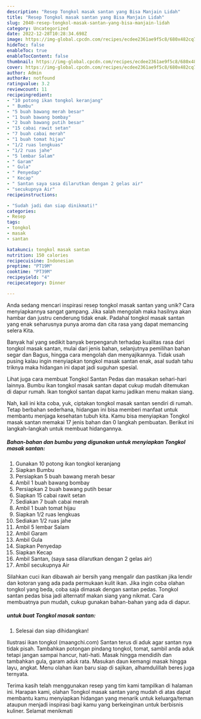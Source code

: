 ```yaml
---
description: "Resep Tongkol masak santan yang Bisa Manjain Lidah"
title: "Resep Tongkol masak santan yang Bisa Manjain Lidah"
slug: 2040-resep-tongkol-masak-santan-yang-bisa-manjain-lidah
category: Uncategorized
date: 2022-12-28T10:28:34.698Z
image: https://img-global.cpcdn.com/recipes/ecdee2361ae9f5c8/680x482cq70/tongkol-masak-santan-foto-resep-utama.jpg
hideToc: false
enableToc: true
enableTocContent: false
thumbnail: https://img-global.cpcdn.com/recipes/ecdee2361ae9f5c8/680x482cq70/tongkol-masak-santan-foto-resep-utama.jpg
cover: https://img-global.cpcdn.com/recipes/ecdee2361ae9f5c8/680x482cq70/tongkol-masak-santan-foto-resep-utama.jpg
author: Admin
authorAv: notfound
ratingvalue: 3.2
reviewcount: 11
recipeingredient:
- "10 potong ikan tongkol keranjang"
- " Bumbu"
- "5 buah bawang merah besar"
- "1 buah bawang bombay"
- "2 buah bawang putih besar"
- "15 cabai rawit setan"
- "7 buah cabai merah"
- "1 buah tomat hijau"
- "1/2 ruas lengkuas"
- "1/2 ruas jahe"
- "5 lembar Salam"
- " Garam"
- " Gula"
- " Penyedap"
- " Kecap"
- " Santan saya sasa dilarutkan dengan 2 gelas air"
- "secukupnya Air"
recipeinstructions:

- "Sudah jadi dan siap dinikmati!"
categories:
- Resep
tags:
- tongkol
- masak
- santan

katakunci: tongkol masak santan 
nutrition: 150 calories
recipecuisine: Indonesian
preptime: "PT19M"
cooktime: "PT39M"
recipeyield: "4"
recipecategory: Dinner

---
```





Anda sedang mencari inspirasi resep tongkol masak santan yang unik? Cara menyiapkannya sangat gampang. Jika salah mengolah maka hasilnya akan hambar dan justru cenderung tidak enak. Padahal tongkol masak santan yang enak seharusnya punya aroma dan cita rasa yang dapat memancing selera Kita.





Banyak hal yang sedikit banyak berpengaruh terhadap kualitas rasa dari tongkol masak santan, mulai dari jenis bahan, selanjutnya pemilihan bahan segar dan Bagus, hingga cara mengolah dan menyajikannya. Tidak usah pusing kalau ingin menyiapkan tongkol masak santan enak,      asal sudah tahu triknya maka hidangan ini dapat jadi suguhan spesial.














Lihat juga cara membuat Tongkol Santan Pedas dan masakan sehari-hari lainnya. Bumbu ikan tongkol masak santan dapat cukup mudah ditemukan di dapur rumah. Ikan tongkol santan dapat kamu jadikan menu makan siang.






Nah, kali ini kita coba, yuk, ciptakan tongkol masak santan sendiri di rumah. Tetap berbahan sederhana, hidangan ini bisa memberi manfaat untuk membantu menjaga kesehatan tubuh kita. Kamu bisa menyiapkan Tongkol masak santan memakai 17 jenis bahan dan 0 langkah pembuatan. Berikut ini langkah-langkah untuk membuat hidangannya.

<!--inarticleads1-->

##### Bahan-bahan dan bumbu yang digunakan untuk menyiapkan Tongkol masak santan:

1. Gunakan 10 potong ikan tongkol keranjang
1. Siapkan  Bumbu
1. Persiapkan 5 buah bawang merah besar
1. Ambil 1 buah bawang bombay
1. Persiapkan 2 buah bawang putih besar
1. Siapkan 15 cabai rawit setan
1. Sediakan 7 buah cabai merah
1. Ambil 1 buah tomat hijau
1. Siapkan 1/2 ruas lengkuas
1. Sediakan 1/2 ruas jahe
1. Ambil 5 lembar Salam
1. Ambil  Garam
1. Ambil  Gula
1. Siapkan  Penyedap
1. Siapkan  Kecap
1. Ambil  Santan, (saya sasa dilarutkan dengan 2 gelas air)
1. Ambil secukupnya Air


Silahkan cuci ikan dibawah air bersih yang mengalir dan pastikan jika lendir dan kotoran yang ada pada permukaan kulit ikan. Jika ingin coba olahan tongkol yang beda, coba saja dimasak dengan santan pedas. Tongkol santan pedas bisa jadi alternatif makan siang yang nikmat. Cara membuatnya pun mudah, cukup gunakan bahan-bahan yang ada di dapur. 

<!--inarticleads2-->

#####  untuk buat Tongkol masak santan:


1. Selesai dan siap dihidangkan!

Ilustrasi ikan tongkol (maangchi.com) Santan terus di aduk agar santan nya tidak pisah. Tambahkan potongan pindang tongkol, tomat, sambil anda aduk tetapi jangan sampai hancur, hati-hati. Masak hingga mendidih dan tambahkan gula, garam aduk rata. Masukan daun kemangi masak hingga layu, angkat. Menu olahan ikan baru siap di sajikan, alhamdulillah beres juga ternyata. 

Terima kasih telah menggunakan resep yang tim kami tampilkan di halaman ini. Harapan kami, olahan Tongkol masak santan yang mudah di atas dapat membantu kamu menyiapkan hidangan yang menarik untuk keluarga/teman ataupun menjadi inspirasi bagi kamu yang berkeinginan untuk berbisnis kuliner. Selamat menikmati
